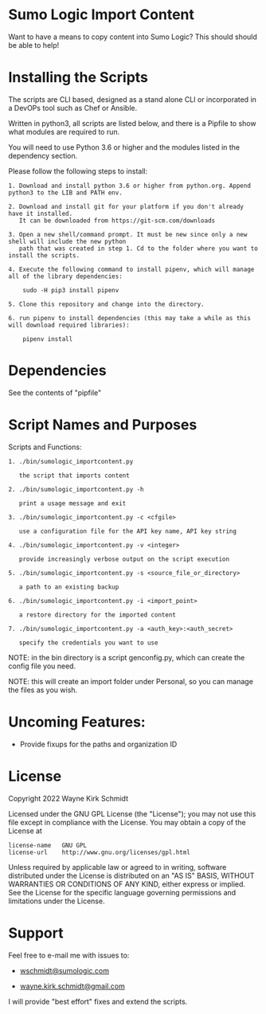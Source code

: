 Sumo Logic Import Content
=========================

Want to have a means to copy content into Sumo Logic? 
This should should be able to help!

Installing the Scripts
=======================

The scripts are CLI based, designed as a stand alone CLI or incorporated in a DevOPs tool such as Chef or Ansible.

Written in python3, all scripts are listed below, and there is a Pipfile to show what modules are required to run.

You will need to use Python 3.6 or higher and the modules listed in the dependency section.  

Please follow the following steps to install:

    1. Download and install python 3.6 or higher from python.org. Append python3 to the LIB and PATH env.

    2. Download and install git for your platform if you don't already have it installed.
       It can be downloaded from https://git-scm.com/downloads
    
    3. Open a new shell/command prompt. It must be new since only a new shell will include the new python 
       path that was created in step 1. Cd to the folder where you want to install the scripts.
    
    4. Execute the following command to install pipenv, which will manage all of the library dependencies:
    
        sudo -H pip3 install pipenv 
 
    5. Clone this repository and change into the directory.

    6. run pipenv to install dependencies (this may take a while as this will download required libraries):

        pipenv install
        
Dependencies
============

See the contents of "pipfile"

Script Names and Purposes
=========================

Scripts and Functions:

    1. ./bin/sumologic_importcontent.py

       the script that imports content

    2. ./bin/sumologic_importcontent.py -h
  
       print a usage message and exit

    3. ./bin/sumologic_importcontent.py -c <cfgile>

       use a configuration file for the API key name, API key string

    4. ./bin/sumologic_importcontent.py -v <integer>

       provide increasingly verbose output on the script execution

    5. ./bin/sumologic_importcontent.py -s <source_file_or_directory>

       a path to an existing backup

    6. ./bin/sumologic_importcontent.py -i <import_point>

       a restore directory for the imported content

    7. ./bin/sumologic_importcontent.py -a <auth_key>:<auth_secret>

       specify the credentials you want to use

NOTE: in the bin directory is a script genconfig.py, which can create the config file you need.

NOTE: this will create an import folder under Personal, so you can manage the files as you wish.

Uncoming Features:
==================

* Provide fixups for the paths and organization ID

License
=======

Copyright 2022 Wayne Kirk Schmidt

Licensed under the GNU GPL License (the "License");
you may not use this file except in compliance with the License.
You may obtain a copy of the License at

    license-name   GNU GPL
    license-url    http://www.gnu.org/licenses/gpl.html

Unless required by applicable law or agreed to in writing, software
distributed under the License is distributed on an "AS IS" BASIS,
WITHOUT WARRANTIES OR CONDITIONS OF ANY KIND, either express or implied.
See the License for the specific language governing permissions and
limitations under the License.

Support
=======

Feel free to e-mail me with issues to: 

* wschmidt@sumologic.com

* wayne.kirk.schmidt@gmail.com

I will provide "best effort" fixes and extend the scripts.
